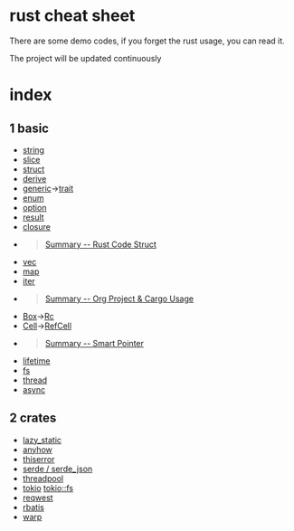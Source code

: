 # rust cheat sheet
There are some demo codes, if you forget the rust usage, you can read it.

The project will be updated continuously
# index
## 1 basic
- [string](string/src/main.rs)
- [slice](slice/src/main.rs)
- [struct](_struct/src/main.rs)
- [derive](derive/src/main.rs)
- [generic](generic/src/main.rs)->[trait](trait/src/main.rs)
- [enum](_enum/src/main.rs)
- [option](option/src/main.rs)
- [result](result/src/main.rs)
- [closure](closure/src/main.rs)
- > [Summary -- Rust Code Struct](summary/CodeStruct.md)
- [vec](vec/src/main.rs)
- [map](map/src/main.rs)
- [iter](iter/src/main.rs)
- > [Summary -- Org Project & Cargo Usage](summary/Cargo.md)
- [Box](Box/src/main.rs)->[Rc](Rc/src/main.rs)
- [Cell](Cell/src/main.rs)->[RefCell](RefCell/src/main.rs)
- > [Summary -- Smart Pointer](summary/SmartPointer.md)
- [lifetime](lifetime/src/main.rs)
- [fs](fs/src/main.rs)
- [thread](thread/src/main.rs)
- [async](_async/src/main.rs)
## 2 crates
- [lazy_static](_crates/src/val.rs)
- [anyhow](_crates/src/ah.rs)
- [thiserror](_crates/src/te.rs)
- [serde / serde_json](https://github.com/sunwu51/notebook/blob/master/22.10/rust_%E7%BB%84%E7%BB%87%E9%A1%B9%E7%9B%AE%E4%B8%8E%E5%B8%B8%E7%94%A8%E5%BA%93%E7%9A%84%E4%BB%8B%E7%BB%8D.md#1-serde%E4%B8%8Eserde_json)
- [threadpool](thread/src/main.rs)
- [tokio](_tokio/src/main.rs) [tokio::fs](_tokio/src/fs.rs)
- [reqwest](_tokio/src/req.rs)
- [rbatis](https://github.com/sunwu51/notebook/blob/master/22.10/rust_%E7%BB%84%E7%BB%87%E9%A1%B9%E7%9B%AE%E4%B8%8E%E5%B8%B8%E7%94%A8%E5%BA%93%E7%9A%84%E4%BB%8B%E7%BB%8D.md#22-rbatis)
- [warp](https://github.com/sunwu51/notebook/blob/master/22.10/rust_%E7%BB%84%E7%BB%87%E9%A1%B9%E7%9B%AE%E4%B8%8E%E5%B8%B8%E7%94%A8%E5%BA%93%E7%9A%84%E4%BB%8B%E7%BB%8D.md#4-warp)
